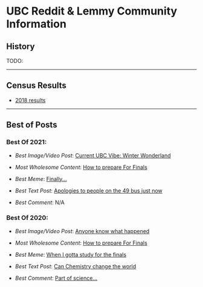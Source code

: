 # UBC Reddit & Lemmy Community Information

## History

TODO: 

---

## Census Results

* [2018 results](./census/2018.md)

---

## Best of Posts

### Best Of 2021:

* *Best Image/Video Post*: [Current UBC Vibe: Winter Wonderland](https://www.reddit.com/r/UBC/comments/ljhqrk/current_ubc_vibe_winter_wonderland/)

* *Most Wholesome Content*: [How to prepare For Finals](https://www.reddit.com/r/UBC/comments/qxm3z4/how_to_prepare_for_finals/)

* *Best Meme*: [Finally...](https://www.reddit.com/r/UBC/comments/ri0hpr/finally/)

* *Best Text Post*: [Apologies to people on the 49 bus just now](https://www.reddit.com/r/UBC/comments/qayqad/apologies_to_people_on_the_49_bus_just_now/)

* *Best Comment*: N/A

### Best Of 2020:

* *Best Image/Video Post*: [Anyone know what happened](https://www.reddit.com/r/UBC/comments/jz9spm/anyone_know_what_happened/)

* *Most Wholesome Content*: [How to prepare For Finals](https://www.reddit.com/r/UBC/comments/qxm3z4/how_to_prepare_for_finals/)

* *Best Meme*: [When I gotta study for the finals](https://www.reddit.com/r/UBC/comments/k08xpc/when_i_gotta_study_for_the_finals/)

* *Best Text Post*: [Can Chemistry change the world](https://www.reddit.com/r/UBC/comments/k6y009/can_chemistry_change_the_world/)

* *Best Comment*: [Part of science...](https://www.reddit.com/r/UBC/comments/kk7jux/what_happens_if_you_click_the_button/gh0wjh0/?context=3)